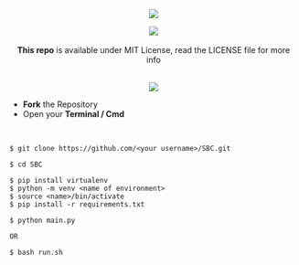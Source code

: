 <div align="center"> 
  <p align='center'> 
   <img src="https://img.shields.io/badge/Tasks-Summer%20of%20Bitcoin-orange?style=for-the-badge" />    
  </p>
  <img src="https://img.shields.io/badge/License-MIT-yellow.svg?style=for-the-badge" /><br>
    <br><strong>This repo</strong> is available under MIT License, read the LICENSE file for more info<br><br>
  
  <img src="https://img.shields.io/badge/How%20to%20start%20locally%F0%9F%9B%A0%EF%B8%8F-purple?logo=visual-studio-code&style=for-the-badge" /><br>
 </div>
 
  - **Fork** the Repository
  - Open your **Terminal / Cmd**
  
 <br>
 
   ```
   $ git clone https://github.com/<your username>/SBC.git  
   ```   

   ```
   $ cd SBC
   ```

   ```
   $ pip install virtualenv
   $ python -m venv <name of environment>
   $ source <name>/bin/activate
   $ pip install -r requirements.txt
   ```

   ```
   $ python main.py
   
   OR
   
   $ bash run.sh 
   ```  

 
 
  

